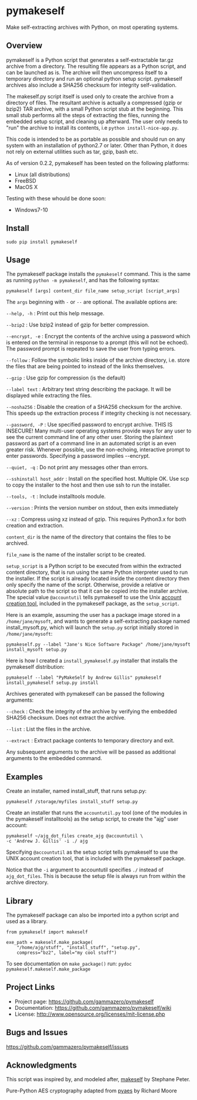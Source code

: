 # pymakeself

Make self-extracting archives with Python, on most operating systems.

## Overview

pymakeself is a Python script that generates a self-extractable tar.gz archive from a directory.  The resulting file appears as a Python script, and can be launched as is.  The archive will then uncompress itself to a temporary directory and run an optional python setup script.  pymakeself archives also include a SHA256 checksum for integrity self-validation.

The makeself.py script itself is used only to create the archive from a directory of files.  The resultant archive is actually a compressed (gzip or bzip2) TAR archive, with a small Python script stub at the beginning.  This small stub performs all the steps of extracting the files, running the embedded setup script, and cleaning up afterward.  The user only needs to "run" the archive to install its contents, i.e `python install-nice-app.py`.

This code is intended to be as portable as possible and should run on any system with an installation of python2.7 or later.  Other than Python, it does not rely on external utilities such as tar, gzip, bash etc.

As of version 0.2.2, pymakeself has been tested on the following platforms:

- Linux (all distributions)
- FreeBSD
- MacOS X

Testing with these whould be done soon:

- Windows7-10

## Install

```
sudo pip install pymakeself
```

## Usage

The pymakeself package installs the `pymakeself` command.  This is the same as running `python -m pymakeself`, and has the following syntax:

```
pymakeself [args] content_dir file_name setup_script [script_args]
```
The `args` beginning with `-` or `--` are optional.  The available options are:

`--help, -h` : Print out this help message.

`--bzip2` : Use bzip2 instead of gzip for better compression.

`--encrypt, -e` :  Encrypt the contents of the archive using a password which is entered on the terminal in response to a prompt (this will not be echoed). The password prompt is repeated to save the user from typing errors.

`--follow` : Follow the symbolic links inside of the archive directory, i.e. store the files that are being pointed to instead of the links themselves.

`--gzip` : Use gzip for compression (is the default)

`--label text` : Arbitrary text string describing the package. It will be displayed while extracting the files. 

`--nosha256` : Disable the creation of a SHA256 checksum for the archive.  This speeds up the extraction process if integrity checking is not necessary.

`--password, -P` : Use specified password to encrypt archive. THIS IS INSECURE! Many multi-user operating systems provide ways for any user to see the current command line of any other user. Storing the plaintext password as part of a command line in an automated script is an even greater risk. Whenever possible, use the non-echoing, interactive prompt to enter passwords. Specifying a password implies --encrypt.

`--quiet, -q` : Do not print any messages other than errors.

`--sshinstall host_addr` : Install on the specified host. Multiple OK. Use scp to copy the installer to the host and then use ssh to run the installer.

`--tools, -t`  : Include installtools module.

`--version` : Prints the version number on stdout, then exits immediately

`--xz` : Compress using xz instead of gzip.  This requires Python3.x for both creation and extraction.

`content_dir` is the name of the directory that contains the files to be archived.

`file_name` is the name of the installer script to be created.

`setup_script` is a Python script to be executed from within the extracted content directory, that is run using the same Python interpreter used to run the installer.  If the script is already located inside the content directory then only specify the name of the script.  Otherwise, provide a relative or absolute path to the script so that it can be copied into the installer archive.  The special value `@accountutil` tells pymakeself to use the Unix [account creation tool](https://github.com/gammazero/pymakeself/blob/master/pymakeself/installtools/accountutil.py), included in the pymakeself package, as the `setup_script`.

Here is an example, assuming the user has a package image stored in a `/home/jane/mysoft`, and wants to generate a self-extracting package named install_mysoft.py, which will launch the `setup.py` script initially stored in `/home/jane/mysoft`:
```
pymakeself.py --label "Jane's Nice Software Package" /home/jane/mysoft install_mysoft setup.py
```

Here is how I created a `install_pymakeself.py` installer that installs the pymakeself distribution:
```
pymakeself --label "PyMakeSelf by Andrew Gillis" pymakeself install_pymakeself setup.py install
```

Archives generated with pymakeself can be passed the following arguments:

`--check` : Check the integrity of the archive by verifying the embedded SHA256 checksum.  Does not extract the archive.

`--list` : List the files in the archive.

`--extract` : Extract package contents to temporary directory and exit.

Any subsequent arguments to the archive will be passed as additional arguments to the embedded command.

## Examples

Create an installer, named install_stuff, that runs setup.py:

```
pymakeself /storage/myfiles install_stuff setup.py
```

Create an installer that runs the `accountutil.py` tool (one of the modules in the pymakeself installtools) as the setup script, to create the "ajg" user account:
```
pymakeself ~/ajg_dot_files create_ajg @accountutil \
-c 'Andrew J. Gillis' -i ./ ajg
```
Specifying `@accountutil` as the setup script tells pymakeself to use the UNIX account creation tool, that is included with the pymakeself package.

Notice that the `-i` argument to accountutil specifies `./` instead of `ajg_dot_files`.  This is because the setup file is always run from within the archive directory.

## Library

The pymakeself package can also be imported into a python script and used as a library.

```
from pymakeself import makeself

exe_path = makeself.make_package(
    "/home/ajg/stuff", "install_stuff", "setup.py",
    compress="bz2", label="my cool stuff")

```

To see documentation on `make_package()` run: `pydoc pymakeself.makeself.make_package`

## Project Links

- Project page: <https://github.com/gammazero/pymakeself>
- Documentation: <https://github.com/gammazero/pymakeself/wiki>
- License: <http://www.opensource.org/licenses/mit-license.php>

## Bugs and Issues

<https://github.com/gammazero/pymakeself/issues>

## Acknowledgments

This script was inspired by, and modeled after, [makeself](https://makeself.io/) by Stephane Peter.

Pure-Python AES cryptography adapted from [pyaes](https://github.com/ricmoo/pyaes) by Richard Moore
